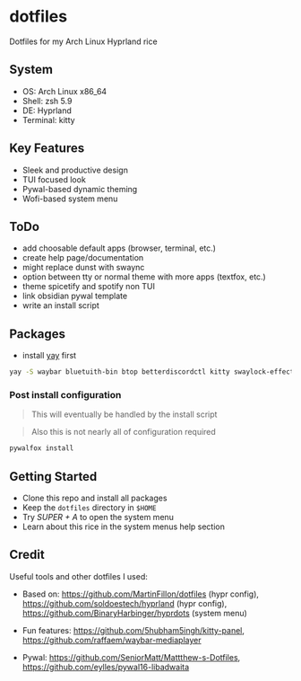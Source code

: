 # dotfiles

Dotfiles for my Arch Linux Hyprland rice

## System

- OS: Arch Linux x86_64
- Shell: zsh 5.9
- DE: Hyprland
- Terminal: kitty

## Key Features

- Sleek and productive design
- TUI focused look
- Pywal-based dynamic theming
- Wofi-based system menu

## ToDo

- add choosable default apps (browser, terminal, etc.)
- create help page/documentation
- might replace dunst with swaync
- option between tty or normal theme with more apps (textfox, etc.)
- theme spicetify and spotify non TUI
- link obsidian pywal template
- write an install script

## Packages

- install [yay](https://github.com/Jguer/yay?tab=readme-ov-file#installation) first

```bash
yay -S waybar bluetuith-bin btop betterdiscordctl kitty swaylock-effects spicetify hyprpaper wofi dunst catppuccin-gtk-theme-mocha cliphist firefox vesktop-bin spotify obsidian vscodium-bin thunar pamixer playerctl brightnessctl hyprshot zsh pipewire pipewire-pulse pipewire-audio libreoffice-extension-texmaths libreoffice-fresh noto-fonts noto-fonts-cjk noto-fonts-emoji kvantummanager qt5-wayland qt6-wayland swayidle batsignal adw-gtk-theme gradience python-pywal16 waypaper yazi wiremix python-pywalfox
```

### Post install configuration

> This will eventually be handled by the install script

> Also this is not nearly all of configuration required

```bash
pywalfox install
```

## Getting Started

- Clone this repo and install all packages
- Keep the `dotfiles` directory in `$HOME`
- Try *SUPER + A* to open the system menu
- Learn about this rice in the system menus help section

## Credit

Useful tools and other dotfiles I used:

- Based on: <https://github.com/MartinFillon/dotfiles> (hypr config), <https://github.com/soldoestech/hyprland> (hypr config), <https://github.com/BinaryHarbinger/hyprdots> (system menu)

- Fun features: <https://github.com/5hubham5ingh/kitty-panel>, <https://github.com/raffaem/waybar-mediaplayer>

- Pywal: <https://github.com/SeniorMatt/Mattthew-s-Dotfiles>, <https://github.com/eylles/pywal16-libadwaita>
